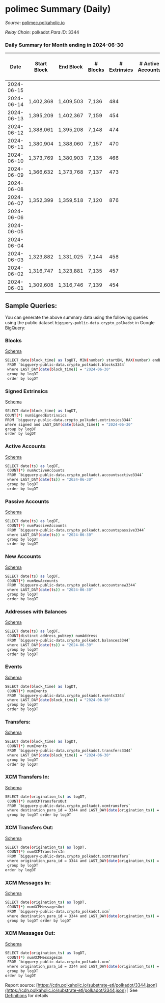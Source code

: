 # polimec Summary (Daily)

_Source_: [polimec.polkaholic.io](https://polimec.polkaholic.io)

*Relay Chain*: polkadot
*Para ID*: 3344



### Daily Summary for Month ending in 2024-06-30


| Date    | Start Block | End Block | # Blocks | # Extrinsics | # Active Accounts | # Passive Accounts | # New Accounts | # Addresses | # Events  | # Transfers ($USD) | # XCM Transfers In ($USD) | # XCM Transfers Out ($USD) | # XCM In | # XCM Out | Issues |
|---------|-------------|-----------|----------|--------------|-------------------|--------------------|----------------|-------------|-----------|--------------------|---------------------------|----------------------------|----------|-----------|--------|
| 2024-06-15 |  |  |  |  |  |  |  |  |  |   |   |   |  |  |  |
| 2024-06-14 | 1,402,368 | 1,409,503 | 7,136 | 484 |  |  |  |  | 23,243 | 2,307  |   |   |  |  |  |
| 2024-06-13 | 1,395,209 | 1,402,367 | 7,159 | 454 |  |  |  | 1,340 | 22,857 | 2,235  |   |   |  |  |  |
| 2024-06-12 | 1,388,061 | 1,395,208 | 7,148 | 474 |  |  |  | 1,340 | 22,934 | 2,243  |   |   |  |  |  |
| 2024-06-11 | 1,380,904 | 1,388,060 | 7,157 | 470 |  |  |  | 1,340 | 22,885 | 2,233  |   |   |  |  |  |
| 2024-06-10 | 1,373,769 | 1,380,903 | 7,135 | 466 |  |  |  | 1,336 | 22,791 | 2,214  |   |   |  |  |  |
| 2024-06-09 | 1,366,632 | 1,373,768 | 7,137 | 473 |  |  |  | 1,332 | 22,791 | 2,206  |   |   |  |  |  |
| 2024-06-08 |  |  |  |  |  |  |  | 1,328 |  |   |   |   |  |  |  |
| 2024-06-07 | 1,352,399 | 1,359,518 | 7,120 | 876 |  |  |  | 1,322 | 24,555 | 2,193  |   |   |  |  |  |
| 2024-06-06 |  |  |  |  |  |  |  | 1,153 |  |   |   |   |  |  |  |
| 2024-06-05 |  |  |  |  |  |  |  | 1,016 |  |   |   |   |  |  |  |
| 2024-06-04 |  |  |  |  |  |  |  |  |  |   |   |   |  |  |  |
| 2024-06-03 | 1,323,882 | 1,331,025 | 7,144 | 458 |  |  |  | 1,010 | 21,926 | 1,913  |   |   |  |  |  |
| 2024-06-02 | 1,316,747 | 1,323,881 | 7,135 | 457 |  |  |  | 1,009 | 21,866 | 1,897  |   |   |  |  |  |
| 2024-06-01 | 1,309,608 | 1,316,746 | 7,139 | 454 |  |  |  | 1,006 | 21,861 | 1,896  |   |   |  |  |  |

## Sample Queries:
You can generate the above summary data using the following queries using the public dataset `bigquery-public-data.crypto_polkadot` in Google BigQuery:


### Blocks 

[Schema](https://github.com/colorfulnotion/substrate-etl/blob/main/schema/blocks.json)

```bash
SELECT date(block_time) as logDT, MIN(number) startBN, MAX(number) endBN, COUNT(*) numBlocks 
 FROM `bigquery-public-data.crypto_polkadot.blocks3344`  
 where LAST_DAY(date(block_time)) = "2024-06-30" 
 group by logDT 
 order by logDT
```

### Signed Extrinsics 

[Schema](https://github.com/colorfulnotion/substrate-etl/blob/main/schema/extrinsics.json)

```bash
SELECT date(block_time) as logDT, 
COUNT(*) numSignedExtrinsics 
FROM `bigquery-public-data.crypto_polkadot.extrinsics3344`  
where signed and LAST_DAY(date(block_time)) = "2024-06-30" 
group by logDT 
order by logDT
```

### Active Accounts 

[Schema](https://github.com/colorfulnotion/substrate-etl/blob/main/schema/accountsactive.json)

```bash
SELECT date(ts) as logDT, 
 COUNT(*) numActiveAccounts 
 FROM `bigquery-public-data.crypto_polkadot.accountsactive3344` 
 where LAST_DAY(date(ts)) = "2024-06-30" 
 group by logDT 
 order by logDT
```

### Passive Accounts 

[Schema](https://github.com/colorfulnotion/substrate-etl/blob/main/schema/accountspassive.json)

```bash
SELECT date(ts) as logDT, 
 COUNT(*) numPassiveAccounts 
 FROM `bigquery-public-data.crypto_polkadot.accountspassive3344` 
 where LAST_DAY(date(ts)) = "2024-06-30" 
 group by logDT 
 order by logDT
```

### New Accounts 

[Schema](https://github.com/colorfulnotion/substrate-etl/blob/main/schema/accountsnew.json)

```bash
SELECT date(ts) as logDT, 
 COUNT(*) numNewAccounts 
 FROM `bigquery-public-data.crypto_polkadot.accountsnew3344` 
 where LAST_DAY(date(ts)) = "2024-06-30" 
 group by logDT
 order by logDT
```

### Addresses with Balances 

[Schema](https://github.com/colorfulnotion/substrate-etl/blob/main/schema/balances.json)

```bash
SELECT date(ts) as logDT,
 COUNT(distinct address_pubkey) numAddress 
 FROM `bigquery-public-data.crypto_polkadot.balances3344` 
 where LAST_DAY(date(ts)) = "2024-06-30" 
 group by logDT 
 order by logDT
```

### Events 

[Schema](https://github.com/colorfulnotion/substrate-etl/blob/main/schema/events.json)

```bash
SELECT date(block_time) as logDT, 
 COUNT(*) numEvents 
 FROM `bigquery-public-data.crypto_polkadot.events3344` 
 where LAST_DAY(date(block_time)) = "2024-06-30" 
 group by logDT 
 order by logDT
```

### Transfers:

[Schema](https://github.com/colorfulnotion/substrate-etl/blob/main/schema/transfers.json)

```bash
SELECT date(block_time) as logDT, 
 COUNT(*) numEvents 
 FROM `bigquery-public-data.crypto_polkadot.transfers3344` 
 where LAST_DAY(date(block_time)) = "2024-06-30" 
 group by logDT 
 order by logDT
```

### XCM Transfers In: 

[Schema](https://github.com/colorfulnotion/substrate-etl/blob/main/schema/xcmtransfers.json)

```bash
SELECT date(origination_ts) as logDT, 
 COUNT(*) numXCMTransfersOut 
 FROM `bigquery-public-data.crypto_polkadot.xcmtransfers` 
 where destination_para_id = 3344 and LAST_DAY(date(origination_ts)) = "2024-06-30" 
 group by logDT order by logDT
```

### XCM Transfers Out: 

[Schema](https://github.com/colorfulnotion/substrate-etl/blob/main/schema/xcmtransfers.json)

```bash
SELECT date(origination_ts) as logDT, 
 COUNT(*) numXCMTransfersIn 
 FROM `bigquery-public-data.crypto_polkadot.xcmtransfers` 
 where origination_para_id = 3344 and LAST_DAY(date(origination_ts)) = "2024-06-30" 
 group by logDT 
order by logDT
```

### XCM Messages In: 

[Schema](https://github.com/colorfulnotion/substrate-etl/blob/main/schema/xcm.json)

```bash
SELECT date(origination_ts) as logDT, 
 COUNT(*) numXCMMessagesOut 
 FROM `bigquery-public-data.crypto_polkadot.xcm` 
 where destination_para_id = 3344 and LAST_DAY(date(origination_ts)) = "2024-06-30" 
 group by logDT order by logDT
```

### XCM Messages Out: 

[Schema](https://github.com/colorfulnotion/substrate-etl/blob/main/schema/xcm.json)

```bash
SELECT date(origination_ts) as logDT, 
 COUNT(*) numXCMMessagesIn 
 FROM `bigquery-public-data.crypto_polkadot.xcm` 
 where origination_para_id = 3344 and LAST_DAY(date(origination_ts)) = "2024-06-30" 
 group by logDT 
order by logDT
```


Report source: [https://cdn.polkaholic.io/substrate-etl/polkadot/3344.json](https://cdn.polkaholic.io/substrate-etl/polkadot/3344.json) | See [Definitions](/DEFINITIONS.md) for details
